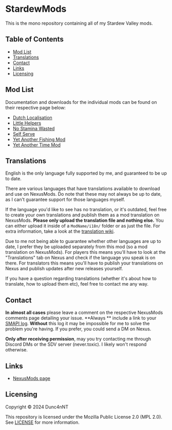<!-- omit in toc -->

# StardewMods

This is the mono repository containing all of my Stardew Valley mods.

<!-- omit in toc -->

## Table of Contents

- [Mod List](#mod-list)
- [Translations](#translations)
- [Contact](#contact)
- [Links](#links)
- [Licensing](#licensing)

## Mod List

Documentation and downloads for the individual mods can be found on their respective page below:

- [Dutch Localisation](src/mods/DutchLocalisation)
- [Little Helpers](src/mods/LittleHelpers/)
- [No Stamina Wasted](src/mods/NoStaminaWasted/)
- [Self Serve](src/mods/SelfServe/)
- [Yet Another Fishing Mod](src/mods/YetAnotherFishingMod)
- [Yet Another Time Mod](src/mods/YetAnotherTimeMod/)

## Translations

English is the only language fully supported by me, and guaranteed to be up to date.

There are various languages that have translations available to download and use on NexusMods. Do note that these may
not always be up to date, as I can't guarantee support for those languages myself.

If the language you'd like to see has no translation, or it's outdated, feel free to create your own translations and
publish them as a mod translation on NexusMods. **Please only upload the translation file and nothing else.** You can
either upload it inside of a `ModName/i18n/` folder or as just the file. For extra information, take a look at
the [translation wiki](https://stardewvalleywiki.com/Modding:Translations).

Due to me not being able to guarantee whether other languages are up to date, I prefer they be uploaded separately from
this mod (so a mod translation on NexusMods). For players this means you'll have to look at the "Translations" tab on
Nexus and check if the language you speak is on there. For translators this means you'll have to publish your
translations on Nexus and publish updates after new releases yourself.

If you have a question regarding translations (whether it's about how to translate, how to upload them etc), feel free
to contact me any way.

## Contact

**In almost all cases** please leave a comment on the respective NexusMods comments page detailing your issue. **Always
** include a link to your [SMAPI log](https://smapi.io/log). **Without** this log it may be impossible for me to solve
the problem you're having. If you prefer, you could send a DM on Nexus.

**Only after receiving permission**, may you try contacting me through Discord DMs or the SDV server (never.toxic). I
likely won't respond otherwise.

## Links

- [NexusMods page](https://next.nexusmods.com/profile/NeverToxic/mods)

## Licensing

Copyright © 2024 Dunc4nNT

This repository is licensed under the Mozilla Public License 2.0 (MPL 2.0). See [LICENSE](./LICENSE) for more
information.
